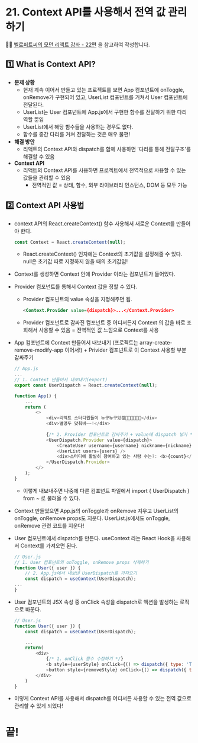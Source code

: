 # 21. Context API를 사용해서 전역 값 관리하기

✍🏻 [벨로퍼트씨의 모던 리액트 강좌 - 22편](https://react.vlpt.us/basic/22-context-dispatch.html) 을 참고하여 작성합니다.

## 1️⃣ What is Context API?

* __문제 상황__
    * 현재 계속 이어서 만들고 있는 프로젝트를 보면 App 컴포넌트에 onToggle, onRemove가 구현되어 있고, UserList 컴포넌트를 거쳐서 User 컴포넌트에 전달된다.
    * UserList는 User 컴포넌트에 App.js에서 구현한 함수를 전달하기 위한 다리 역할 뿐임
    * UserList에서 해당 함수들을 사용하는 경우도 없다.
    * 함수를 중간 다리를 거쳐 전달하는 것은 매우 불편!
* __해결 방안__
    * 리액트의 Context API와 dispatch를 함께 사용하면 '다리를 통해 전달구조'를 해결할 수 있음
* __Context API__
    * 리액트의 Context API를 사용하면 프로젝트에서 전역적으로 사용할 수 있는 값들을 관리할 수 있음
        * 전역적인 값 = 상태, 함수, 외부 라이브러리 인스턴스, DOM 등 모두 가능 

## 2️⃣ Context API 사용법

* context API의 React.createContext() 함수 사용해서 새로운 Context를 만들어야 한다.
    ~~~javascript
    const Context = React.createContext(null);
    ~~~
    * React.createContext() 인자에는 Context의 초기값을 설정해줄 수 있다. null은 초기값 따로 지정하지 않을 때의 초기값임!
* Context를 생성하면 Context 안에 Provider 이라는 컴포넌트가 들어있다.
* Provider 컴포넌트를 통해서 Context 값을 정할 수 있다.
    * Provider 컴포넌트의 value 속성을 지정해주면 됨.
        ~~~xml
        <Context.Provider value={dispatch}>...</Context.Provider>
        ~~~
    * Provider 컴포넌트로 감싸진 컴포넌트 중 어디서든지 Context 의 값을 바로 조회해서 사용할 수 있음 = 전역적인 값 느낌으로 Context를 사용
* App 컴포넌트에 Context 만들어서 내보내기 (프로젝트는 array-create-remove-modify-app 이어서!) + Privider 컴포넌트로 이 Context 사용할 부분 감싸주기
    ~~~javascript
    // App.js
    ...
    // 1. Context 만들어서 내보내기(export)
    export const UserDispatch = React.createContext(null);

    function App() {
        ...
        return (
            <>
                <div>리액트 스터디원들이 누구누구있겡👩🏻‍💻👨🏻‍💻</div>
                <div>별명두 맞춰바~~!</div>
                
                {/* 2. Provider 컴포넌트로 감싸주기 + value에 dispatch 넣기 */}
                <UserDispatch.Provider value={dispatch}>
                    <CreateUser username={username} nickname={nickname} onChange={onChange} onCreate={onCreate}/>
                    <UserList users={users} />
                    <div>스터디에 활발히 참여하고 있는 사람 수는?: <b>{count}</b> 명!</div>
                </UserDispatch.Provider>
            </>
        );
    }
    ~~~

    * 이렇게 내보내주면 나중에 다른 컴포넌트 파일에서 import { UserDispatch } from ~ 로 불러올 수 있다.
* Context 만들었으면 App.js의 onToggle과 onRemove 지우고 UserList의 onToggle, onRemove props도 지운다. UserList.js에서도 onToggle, onRemove 관련 코드를 지운다!
* User 컴포넌트에서 dispatch를 만든다. useContext 라는 React Hook을 사용해서 Context를 가져오면 된다.
    ~~~javascript
    // User.js
    // 1. User 컴포넌트의 onToggle, onRemove props 삭제하기
    function User({ user }) {
        // 2. App.js에서 내보낸 UserDispatch를 가져오기
        const dispatch = useContext(UserDispatch);
    ...
    }
    ~~~
* User 컴포넌트의 JSX 속성 중 onClick 속성을 dispatch로 액션을 발생하는 로직으로 바꾼다.
    ~~~javascript
    // User.js
    function User({ user }) {
        const dispatch = useContext(UserDispatch);

        ...
        return(
            <div>
                {/* 1. onClick 함수 수정하기 */}
                <b style={userStyle} onClick={() => dispatch({ type: 'TOGGLE_USER', id: user.id })}>{user.username}</b> 의 닉네임이 뭐겡~!? 🧚🏻‍♀️ <span>{user.nickname}</span> 
                <button style={removeStyle} onClick={() => dispatch({ type: 'REMOVE_USER', id: user.id })}>탈주! 😭</button>
            </div>
        )
    }
    ~~~
* 이렇게 Context API를 사용해서 dispatch를 어디서든 사용할 수 있는 전역 값으로 관리할 수 있게 되었다!

# 끝!